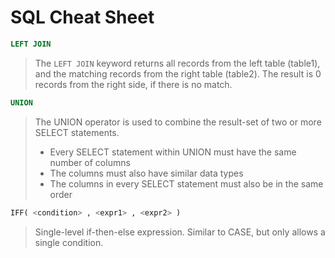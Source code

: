 # SQL Cheat Sheet
``` SQL
LEFT JOIN
```
> The `LEFT JOIN` keyword returns all records from the left table (table1), and the matching records from the right table (table2). The result is 0 records from the right side, if there is no match.

``` SQL
UNION
```
> The UNION operator is used to combine the result-set of two or more SELECT statements.
> * Every SELECT statement within UNION must have the same number of columns
> * The columns must also have similar data types
> * The columns in every SELECT statement must also be in the same order

``` SQL
IFF( <condition> , <expr1> , <expr2> )
```
> Single-level if-then-else expression. Similar to CASE, but only allows a single condition.
